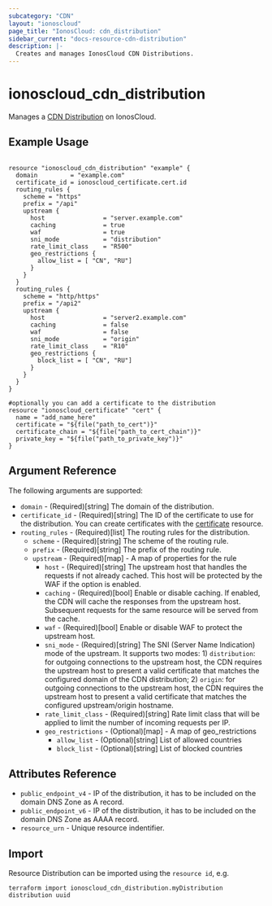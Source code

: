 ```yaml
---
subcategory: "CDN"
layout: "ionoscloud"
page_title: "IonosCloud: cdn_distribution"
sidebar_current: "docs-resource-cdn-distribution"
description: |-
  Creates and manages IonosCloud CDN Distributions.
---
```


# ionoscloud_cdn_distribution

Manages a [CDN Distribution](https://docs.ionos.com/cloud/network-services/cdn/overview#how-does-cdn-work) on IonosCloud.

## Example Usage

```hcl

resource "ionoscloud_cdn_distribution" "example" {
  domain         = "example.com"
  certificate_id = ionoscloud_certificate.cert.id
  routing_rules {
    scheme = "https"
    prefix = "/api"
    upstream {
      host                = "server.example.com"
      caching             = true
      waf                 = true
      sni_mode            = "distribution"
      rate_limit_class    = "R500"
      geo_restrictions {
        allow_list = [ "CN", "RU"]
      }
    }
  }
  routing_rules {
    scheme = "http/https"
    prefix = "/api2"
    upstream {
      host                = "server2.example.com"
      caching             = false
      waf                 = false
      sni_mode            = "origin"
      rate_limit_class    = "R10"
      geo_restrictions {
        block_list = [ "CN", "RU"]
      }
    }
  }
}

#optionally you can add a certificate to the distribution
resource "ionoscloud_certificate" "cert" {
  name = "add_name_here"
  certificate = "${file("path_to_cert")}"
  certificate_chain = "${file("path_to_cert_chain")}"
  private_key = "${file("path_to_private_key")}"
}
```

## Argument Reference

The following arguments are supported:

- `domain` - (Required)[string] The domain of the distribution.
- `certificate_id` - (Required)[string] The ID of the certificate to use for the distribution. You can create certificates with the [certificate](certificate.md) resource.
- `routing_rules` - (Required)[list] The routing rules for the distribution.
    - `scheme` - (Required)[string] The scheme of the routing rule.
    - `prefix` - (Required)[string] The prefix of the routing rule.
    - `upstream` - (Required)[map] - A map of properties for the rule
        * `host` - (Required)[string] The upstream host that handles the requests if not already cached. This host will be protected by the WAF if the option is enabled.
        * `caching` - (Required)[bool] Enable or disable caching. If enabled, the CDN will cache the responses from the upstream host. Subsequent requests for the same resource will be served from the cache.
        * `waf` - (Required)[bool] Enable or disable WAF to protect the upstream host.
        * `sni_mode` - (Required)[string] The SNI (Server Name Indication) mode of the upstream. It supports two modes: 1) `distribution`: for outgoing connections to the upstream host, the CDN requires the upstream host to present a valid certificate that matches the configured domain of the CDN distribution; 2) `origin`: for outgoing connections to the upstream host, the CDN requires the upstream host to present a valid certificate that matches the configured upstream/origin hostname.
        * `rate_limit_class` - (Required)[string] Rate limit class that will be applied to limit the number of incoming requests per IP.
        * `geo_restrictions` - (Optional)[map] - A map of geo_restrictions
            * `allow_list` - (Optional)[string] List of allowed countries
            * `block_list` - (Optional)[string] List of blocked countries
## Attributes Reference

- `public_endpoint_v4` - IP of the distribution, it has to be included on the domain DNS Zone as A record.
- `public_endpoint_v6` - IP of the distribution, it has to be included on the domain DNS Zone as AAAA record.
- `resource_urn` - Unique resource indentifier.

## Import

Resource Distribution can be imported using the `resource id`, e.g.

```shell
terraform import ionoscloud_cdn_distribution.myDistribution distribution uuid
```

